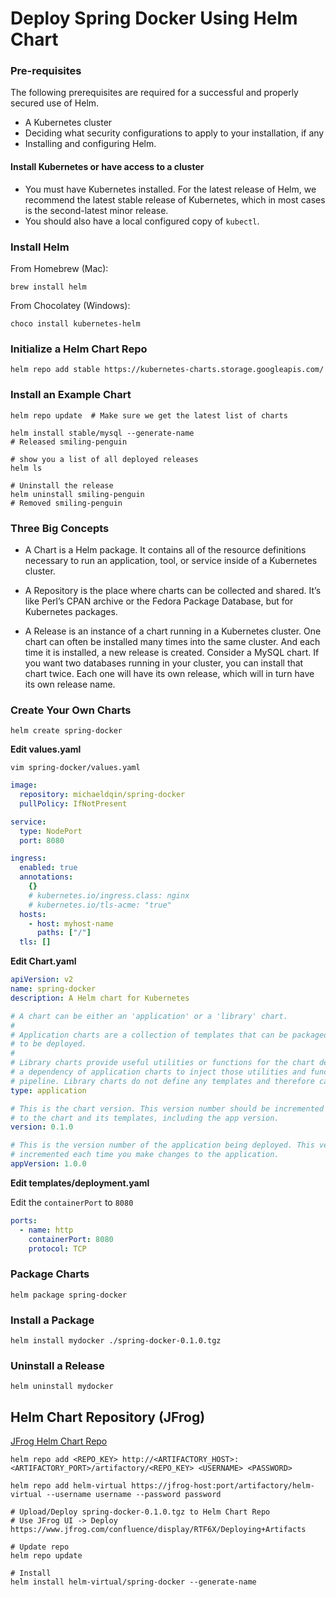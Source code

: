# Deploy Spring Docker Using Helm Chart

### Pre-requisites

The following prerequisites are required for a successful and properly secured use of Helm.

- A Kubernetes cluster
- Deciding what security configurations to apply to your installation, if any
- Installing and configuring Helm.

#### Install Kubernetes or have access to a cluster

- You must have Kubernetes installed. For the latest release of Helm, we recommend the latest stable release of Kubernetes, which in most cases is the second-latest minor release.
- You should also have a local configured copy of `kubectl`.

### Install Helm

From Homebrew (Mac):

```shell
brew install helm
```

From Chocolatey (Windows):

```shell
choco install kubernetes-helm
```

### Initialize a Helm Chart Repo

```shell
helm repo add stable https://kubernetes-charts.storage.googleapis.com/
```

### Install an Example Chart

```shell
helm repo update  # Make sure we get the latest list of charts

helm install stable/mysql --generate-name
# Released smiling-penguin

# show you a list of all deployed releases
helm ls

# Uninstall the release
helm uninstall smiling-penguin
# Removed smiling-penguin
```

### Three Big Concepts

- A Chart is a Helm package. It contains all of the resource definitions necessary to run an application, tool, or service inside of a Kubernetes cluster.

- A Repository is the place where charts can be collected and shared. It’s like Perl’s CPAN archive or the Fedora Package Database, but for Kubernetes packages.

- A Release is an instance of a chart running in a Kubernetes cluster. One chart can often be installed many times into the same cluster. And each time it is installed, a new release is created. Consider a MySQL chart. If you want two databases running in your cluster, you can install that chart twice. Each one will have its own release, which will in turn have its own release name.

### Create Your Own Charts

```shell
helm create spring-docker
```

**Edit values.yaml**

```shell
vim spring-docker/values.yaml
```

```yaml
image:
  repository: michaeldqin/spring-docker
  pullPolicy: IfNotPresent

service:
  type: NodePort
  port: 8080

ingress:
  enabled: true
  annotations:
    {}
    # kubernetes.io/ingress.class: nginx
    # kubernetes.io/tls-acme: "true"
  hosts:
    - host: myhost-name
      paths: ["/"]
  tls: []
```

**Edit Chart.yaml**

```yaml
apiVersion: v2
name: spring-docker
description: A Helm chart for Kubernetes

# A chart can be either an 'application' or a 'library' chart.
#
# Application charts are a collection of templates that can be packaged into versioned archives
# to be deployed.
#
# Library charts provide useful utilities or functions for the chart developer. They're included as
# a dependency of application charts to inject those utilities and functions into the rendering
# pipeline. Library charts do not define any templates and therefore cannot be deployed.
type: application

# This is the chart version. This version number should be incremented each time you make changes
# to the chart and its templates, including the app version.
version: 0.1.0

# This is the version number of the application being deployed. This version number should be
# incremented each time you make changes to the application.
appVersion: 1.0.0
```

**Edit templates/deployment.yaml**

Edit the `containerPort` to `8080`

```yaml
ports:
  - name: http
    containerPort: 8080
    protocol: TCP
```

### Package Charts

```shell
helm package spring-docker
```

### Install a Package

```shell
helm install mydocker ./spring-docker-0.1.0.tgz
```

### Uninstall a Release

```shell
helm uninstall mydocker
```

## Helm Chart Repository (JFrog)

[JFrog Helm Chart Repo](https://www.jfrog.com/confluence/display/RTF6X/Helm+Chart+Repositories)

```shell
helm repo add <REPO_KEY> http://<ARTIFACTORY_HOST>:<ARTIFACTORY_PORT>/artifactory/<REPO_KEY> <USERNAME> <PASSWORD>

helm repo add helm-virtual https://jfrog-host:port/artifactory/helm-virtual --username username --password password

# Upload/Deploy spring-docker-0.1.0.tgz to Helm Chart Repo
# Use JFrog UI -> Deploy
https://www.jfrog.com/confluence/display/RTF6X/Deploying+Artifacts

# Update repo
helm repo update

# Install
helm install helm-virtual/spring-docker --generate-name
```
